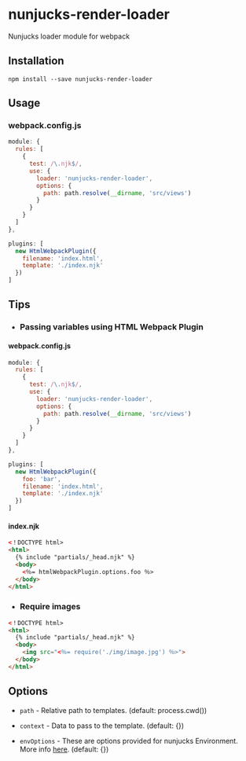 # nunjucks-render-loader

Nunjucks loader module for webpack

## Installation

```shell
npm install --save nunjucks-render-loader
```

## Usage

### webpack.config.js

```js
module: {
  rules: [
    {
      test: /\.njk$/,
      use: {
        loader: 'nunjucks-render-loader',
        options: {
          path: path.resolve(__dirname, 'src/views')
        }
      }
    }
  ]
},

plugins: [
  new HtmlWebpackPlugin({
    filename: 'index.html',
    template: './index.njk'
  })
]
```

## Tips

- ### Passing variables using HTML Webpack Plugin

#### webpack.config.js
```js
module: {
  rules: [
    {
      test: /\.njk$/,
      use: {
        loader: 'nunjucks-render-loader',
        options: {
          path: path.resolve(__dirname, 'src/views')
        }
      }
    }
  ]
},

plugins: [
  new HtmlWebpackPlugin({
    foo: 'bar',
    filename: 'index.html',
    template: './index.njk'
  })
]
```

#### index.njk
```html
<！DOCTYPE html>
<html>
  {% include "partials/_head.njk" %}
  <body>
    <％= htmlWebpackPlugin.options.foo ％>
  </body>
</html>
```

- ### Require images

```html
<！DOCTYPE html>
<html>
  {% include "partials/_head.njk" %}
  <body>
    <img src="<％= require('./img/image.jpg') ％>">
  </body>
</html>
```

## Options
- `path` - Relative path to templates. (default: process.cwd())

- `context` - Data to pass to the template. (default: {})

- `envOptions` - These are options provided for nunjucks Environment. More info [here](https://mozilla.github.io/nunjucks/api.html#configure). (default: {})
